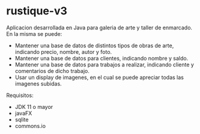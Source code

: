 # rustique-v3

Aplicacion desarrollada en Java para galeria de arte y taller de enmarcado. En la misma se puede:
* Mantener una base de datos de distintos tipos de obras de arte, indicando precio, nombre, autor y foto.
* Mantener una base de datos para clientes, indicando nombre y saldo.
* Mantener una base de datos para trabajos a realizar, indicando cliente y comentarios de dicho trabajo.
* Usar un display de imagenes, en el cual se puede apreciar todas las imagenes subidas.

Requisitos:
* JDK 11 o mayor
* javaFX
* sqlite
* commons.io
